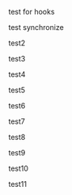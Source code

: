 test for hooks

test synchronize

test2

test3

test4

test5

test6

test7

test8

test9

test10

test11
